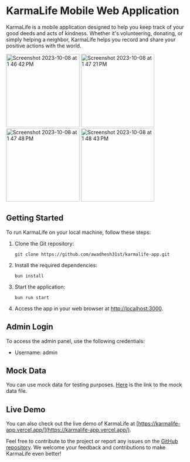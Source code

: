 # KarmaLife Mobile Web Application

KarmaLife is a mobile application designed to help you keep track of your good deeds and acts of kindness. Whether it's volunteering, donating, or simply helping a neighbor, KarmaLife helps you record and share your positive actions with the world.

<img width="200" alt="Screenshot 2023-10-08 at 1 46 42 PM" src="https://github.com/awadhesh31st/karmalife-app/assets/91739540/86d226c0-fffb-4d1f-b161-933eac7f5e8f">
<img width="200" alt="Screenshot 2023-10-08 at 1 47 21 PM" src="https://github.com/awadhesh31st/karmalife-app/assets/91739540/9aa5e40b-8815-4a12-8377-e91d9e66ea0c">
<img width="200" alt="Screenshot 2023-10-08 at 1 47 48 PM" src="https://github.com/awadhesh31st/karmalife-app/assets/91739540/39224abc-7bdc-49c9-8250-f5970e2822ff">
<img width="200" alt="Screenshot 2023-10-08 at 1 48 43 PM" src="https://github.com/awadhesh31st/karmalife-app/assets/91739540/11694cef-cf30-40eb-ab68-881ea1e75dee">


## Getting Started

To run KarmaLife on your local machine, follow these steps:

1. Clone the Git repository:
   ```
   git clone https://github.com/awadhesh31st/karmalife-app.git
   ```
   
3. Install the required dependencies:
   ```
   bun install
   ```
   
5. Start the application:
   ```
   bun run start
   ```
   
7. Access the app in your web browser at [http://localhost:3000](http://localhost:3000).

## Admin Login

To access the admin panel, use the following credentials:

- Username: admin

## Mock Data

You can use mock data for testing purposes. [Here](https://github.com/awadhesh31st/karmalife-app/blob/master/src/mock/account-mock.ts) is the link to the mock data file.

## Live Demo

You can also check out the live demo of KarmaLife at [https://karmalife-app.vercel.app/](https://karmalife-app.vercel.app/).

Feel free to contribute to the project or report any issues on the [GitHub repository](https://github.com/awadhesh31st/karmalife-app). We welcome your feedback and contributions to make KarmaLife even better!

